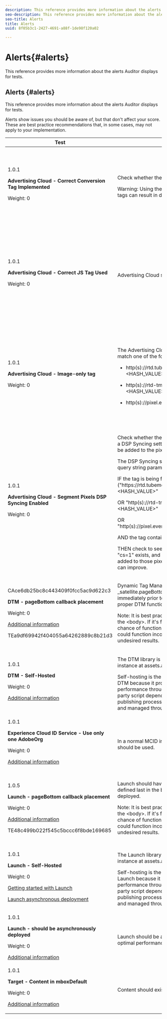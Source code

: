 ```yaml
---
description: This reference provides more information about the alerts Auditor displays for tests.
seo-description: This reference provides more information about the alerts Auditor displays for tests.
seo-title: Alerts
title: Alerts
uuid: 8f05b3c1-2427-4691-a88f-1de98f120a02

---
```


# Alerts{#alerts}

This reference provides more information about the alerts Auditor displays for tests.

## Alerts {#alerts}

This reference provides more information about the alerts Auditor displays for tests. 

Alerts show issues you should be aware of, but that don't affect your score. These are best practice recommendations that, in some cases, may not apply to your implementation.

<table id="table_031432C9BB804A6F90E7FF572739E169"> 
 <thead> 
  <tr> 
   <th colname="col1" class="entry"> Test </th> 
   <th colname="col2" class="entry"> Criteria </th> 
   <th colname="col3" class="entry"> Recommendation </th> 
  </tr>
 </thead>
 <tbody> 
  <tr> 
   <td colname="col1"> 
    <draft-comment>
      1.0.1 
    </draft-comment> <p><b>Advertising Cloud - Correct Conversion Tag Implemented</b> </p> <p>Weight: 0 </p> </td> 
   <td colname="col2"> <p>Check whether the correct conversion tag is used. </p> <p> <p>Warning:  Using the deprecated TubeMogul conversion tags can result in data loss. </p> </p> </td> 
   <td colname="col3"> <p>Upgrade your conversion pixels to the new Advertising Cloud image-only conversion tags. </p> <p>This can be most easily accomplished with the Advertising Cloud Launch Extension. </p> </td> 
  </tr> 
  <tr> 
   <td colname="col1"> 
    <draft-comment>
      1.0.1 
    </draft-comment> <p><b>Advertising Cloud - Correct JS Tag Used</b> </p> <p>Weight: 0 </p> </td> 
   <td colname="col2"> <p>Advertising Cloud should use latest JavaScript tags. </p> </td> 
   <td colname="col3"> <p>Upgrade your Advertising Cloud JavaScript to the latest version. Using the deprecated JavaScript versions can result in lost functionality. </p> <p>This can be accomplished more easily through the use of the Advertising Cloud Launch Extension. </p> </td> 
  </tr> 
  <tr> 
   <td colname="col1"> 
    <draft-comment>
      1.0.1 
    </draft-comment> <p><b>Advertising Cloud - Image-only tag</b> </p> <p>Weight: 0 </p> </td> 
   <td colname="col2"> <p>The Advertising Cloud image pixel format should match one of the following recommended formats: </p> <p> 
     <ul id="ul_D85BE9C8A8654DE890E1A814E3573D86"> 
      <li id="li_E2AEDD76AC7044E8AD6AE8375858D198"> <p><span class="codeph"> http(s)://rtd.tubemogul.com/upi/?sid=&lt;HASH_VALUE&gt;</span> </p> </li> 
      <li id="li_1EEFA03516BF445294B5EC5DED891758"> <p><span class="codeph"> http(s)://rtd-tm.everesttech.net/upi/?sid=&lt;HASH_VALUE&gt;</span> </p> </li> 
      <li id="li_F72206B142214217BDD34356D2F3D8AD"> <p><span class="codeph"> http(s)://pixel.everesttech.net/px2/&lt;NUMERIC_ID&gt;?</span> </p> </li> 
     </ul> </p> </td> 
   <td colname="col3"> <p>Upgrade your Advertising Cloud pixels to the new Advertising Cloud image-only tags, which ensure you are taking advantage of the full Advertising Cloud functionality. </p> <p>This can be most easily accomplished with the Advertising Cloud Launch Extension. </p> </td> 
  </tr> 
  <tr> 
   <td colname="col1"> 
    <draft-comment>
      1.0.1 
    </draft-comment> <p><b>Advertising Cloud - Segment Pixels DSP Syncing Enabled</b> </p> <p>Weight: 0 </p> </td> 
   <td colname="col2"> <p>Check whether the TubeMogul segment pixel contains a DSP Syncing setting, and recommend that the setting be added to the pixel. </p> <p>The DSP Syncing setting is determined by the use of a query string parameter, so </p> <p>IF the tag is being fired to<span class="codeph"> ("https://rtd.tubemogul.com/upi/?sid=&lt;HASH_VALUE&gt;"</span> </p> <p> OR <span class="codeph"> "http(s)://rtd-tm.everesttech.net/upi/?sid=&lt;HASH_VALUE&gt;"</span> </p> <p> OR <span class="codeph"> "http(s)://pixel.everesttech.net/px2/&lt;NUMERIC_ID&gt;?"</span> </p> <p>AND the tag contains the URL parameter <span class="codeph"> "sid=")</span> </p> <p>THEN check to see if the URL parameter <span class="codeph"> "cs=0"</span> or<span class="codeph"> "cs=1"</span> exists, and if not recommend that <span class="codeph"> "cs=1"</span> be added to those pixels so that the audience match rates can improve. </p> </td> 
   <td colname="col3"> <p> Add the URL parameter <span class="codeph"> "cs=1"</span> to your Advertising Cloud pixels so that DSP Syncing can occur, which increases audience match rates. </p> <p>This can most easily be accomplished with the Advertising Cloud Launch Extension. </p> </td> 
  </tr> 
  <tr> 
   <td colname="col1"> 
    <draft-comment>
      CAce6db25bc8c443409f0fcc5ac9d622c3 
    </draft-comment> <p><b>DTM - pageBottom callback placement</b> </p> <p>Weight: 0 </p> <p><a href="https://experiencecloud.adobe.com/resources/help/en_US/dtm/t_add_header_fooder_code.html" format="html" scope="external"> Additional information</a> </p> 
    <draft-comment>
      TEa9df69942f404055a64262889c8b21d3 
    </draft-comment> </td> 
   <td colname="col2"> <p>Dynamic Tag Management requires the <span class="codeph"> _satellite.pageBottom()</span> function. Add the inline script immediately prior to the closing <span class="codeph"> &lt;/body&gt;</span> tag to ensure proper DTM functionality. </p> <p> <p>Note: It is best practice that the tag be the <i>last</i> tag in the <span class="codeph"> &lt;body&gt;</span>. If it's found within the <span class="codeph"> &lt;body&gt;</span> tag, it has a chance of functioning, but as it is not best practice, it could function incorrectly or with unexpected or undesired results. </p> </p> </td> 
   <td colname="col3"> <p>Add the inline script immediately prior to the closing <span class="codeph"> &lt;/body&gt;</span> tag to ensure proper DTM functionality. </p> </td> 
  </tr> 
  <tr> 
   <td colname="col1"> 
    <draft-comment>
      1.0.1 
    </draft-comment> <p><b>DTM - Self-Hosted</b> </p> <p>Weight: 0 </p> <p><a href="https://experiencecloud.adobe.com/resources/help/en_US/dtm/deployment.html" format="html" scope="external"> Additional information</a> </p> </td> 
   <td colname="col2"> <p> The DTM library is being hosted on Adobe's Akamai instance at <span class="filepath"> assets.adobedtm.com</span>. </p> <p> Self-hosting is the recommended approach for loading DTM because it provides greater control of website performance through cache control, reducing third-party script dependencies, and greater control of the publishing process. The DTM libraries can be hosted and managed through your own web hosting or CDN. </p> </td> 
   <td colname="col3"> <p>Self-hosting is the recommended approach for loading DTM on a page. Although DTM hosting via the Akamai CDN works in most cases, self-hosting improves page performance. </p> </td> 
  </tr> 
  <tr> 
   <td colname="col1"> 
    <draft-comment>
      1.0.1 
    </draft-comment> <p><b> Experience Cloud ID Service - Use only one AdobeOrg</b> </p> <p>Weight: 0 </p> <p><a href="https://experiencecloud.adobe.com/resources/help/en_US/mcvid/mcvid_id_request.html" format="html" scope="external"> Additional information</a> </p> </td> 
   <td colname="col2"> <p>In a normal MCID implementation, a single AdobeOrg should be used. </p> </td> 
   <td colname="col3"> <p>Validate that multiple AdobeOrg IDs exist for this implementation. </p> </td> 
  </tr> 
  <tr> 
   <td colname="col1"> 
    <draft-comment>
      1.0.5 
    </draft-comment> <p><b>Launch - pageBottom callback placement</b> </p> <p>Weight: 0 </p> <p><a href="https://docs.adobelaunch.com/getting-started" format="https" scope="external"> Additional information</a> </p> 
    <draft-comment>
      TE48c499b022f545c5bccc6f8bde169685 
    </draft-comment> </td> 
   <td colname="col2"> <p>Launch should have a <span class="codeph"> pageBottom </span>callback function defined last in the body of the page if synchronously deployed. </p> <p> <p>Note: It is best practice that the tag be the <i>last</i> tag in the <span class="codeph"> &lt;body&gt;</span>. If it's found within the <span class="codeph"> &lt;body&gt;</span> tag, it has a chance of functioning, but as it is not best practice, it could function incorrectly or with unexpected or undesired results. </p> </p> </td> 
   <td colname="col3"> <p>Launch requires the <span class="codeph"> _satellite.pageBottom()</span> function for synchronous deployments. Add the inline script immediately prior to the closing <span class="codeph"> &lt;/body&gt;</span> tag to ensure proper Launch functionality. </p> </td> 
  </tr> 
  <tr> 
   <td colname="col1"> 
    <draft-comment>
      1.0.1 
    </draft-comment> <p><b>Launch - Self-Hosted</b> </p> <p>Weight: 0 </p> <p><a href="https://docs.adobelaunch.com/getting-started" format="https" scope="external"> Getting started with Launch</a> </p> <p><a href="https://docs.adobelaunch.com/client-side-information/asynchronous-deployment" format="https" scope="external"> Launch asynchronous deployment</a> </p> </td> 
   <td colname="col2"> <p>The Launch library is being hosted on Adobe's Akamai instance at <span class="filepath"> assets.adobedtm.com</span>. </p> <p>Self-hosting is the recommended approach for loading Launch because it provides greater control of website performance through cache control, reducing third-party script dependencies, and greater control of the publishing process. The Launch libraries can be hosted and managed through your own web hosting or CDN. </p> </td> 
   <td colname="col3"> <p>Although Launch hosting via the Akamai CDN works in most cases, it is recommended that self-hosting be implemented as the first step in improving page performance. </p> </td> 
  </tr> 
  <tr> 
   <td colname="col1"> 
    <draft-comment>
      1.0.1 
    </draft-comment> <p><b>Launch - should be asynchronously deployed</b> </p> <p>Weight: 0 </p> <p><a href="https://docs.adobelaunch.com/getting-started" format="https" scope="external"> Additional information</a> </p> </td> 
   <td colname="col2"> <p>Launch should be asynchronously deployed for optimal performance. </p> </td> 
   <td colname="col3"> <p>Include the async parameter in the inline script to ensure proper async Launch functionality </p> </td> 
  </tr> 
  <tr> 
   <td colname="col1"> 
    <draft-comment>
      1.0.1 
    </draft-comment> <p><b> Target - Content in mboxDefault</b> </p> <p>Weight: 0 </p> <p><a href="https://experiencecloud.adobe.com/resources/help/en_US/target/ov2/r_target-atjs-mboxcreate.html" format="html" scope="external"> Additional information</a> </p> </td> 
   <td colname="col2"> <p> Content should exist in mboxDefault when using at.js. </p> </td> 
   <td colname="col3"> <p>Verify that the content is available. </p> </td> 
  </tr> 
 </tbody> 
</table>

